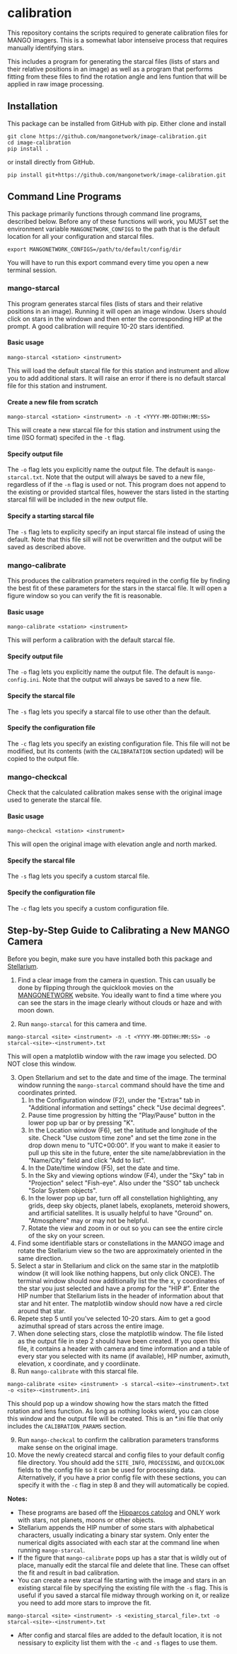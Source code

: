 # calibration
This repository contains the scripts required to generate calibration files for MANGO imagers.  This is a somewhat labor intenseive process that requires manually identifying stars.

This includes a program for generating the starcal files (lists of stars and their relative positions in an image) as well as a program that performs fitting from these files to find the rotation angle and lens funtion that will be applied in raw image processing.

## Installation
This package can be installed from GitHub with pip.  Either clone and install
```
git clone https://github.com/mangonetwork/image-calibration.git
cd image-calibration
pip install .
```
or install directly from GitHub.
```
pip install git+https://github.com/mangonetwork/image-calibration.git
```

## Command Line Programs
This package primarily functions through command line programs, described below.  Before any of these functions will work, you MUST set the environment variable `MANGONETWORK_CONFIGS` to the path that is the default location for all your configuration and starcal files.
```
export MANGONETWORK_CONFIGS=/path/to/default/config/dir
```
You will have to run this export command every time you open a new terminal session.

### mango-starcal
This program generates starcal files (lists of stars and their relative positions in an image).  Running it will open an image window.  Users should click on stars in the windown and then enter the corresponding HIP at the prompt.  A good calibration will require 10-20 stars identified.

#### Basic usage
```
mango-starcal <station> <instrument>
```
This will load the default starcal file for this station and instrument and allow you to add additional stars.  It will raise an error if there is no default starcal file for this station and instrument.

#### Create a new file from scratch
```
mango-starcal <station> <instrument> -n -t <YYYY-MM-DDTHH:MM:SS>
```
This will create a new starcal file for this station and instrument using the time (ISO format) specifed in the `-t` flag.

#### Specify output file
The `-o` flag lets you explicitly name the output file.  The default is `mango-starcal.txt`.  Note that the output will always be saved to a new file, regardless of if the `-n` flag is used or not.  This program does not append to the existing or provided startcal files, however the stars listed in the starting starcal fill will be included in the new output file.

#### Specify a starting starcal file
The `-s` flag lets to explicity specify an input starcal file instead of using the default.  Note that this file sill will not be overwritten and the output will be saved as described above.

### mango-calibrate
This produces the calibration prameters required in the config file by finding the best fit of these parameters for the stars in the starcal file.  It will open a figure window so you can verify the fit is reasonable.

#### Basic usage
```
mango-calibrate <station> <instrument>
```
This will perform a calibration with the default starcal file.

#### Specify output file
The `-o` flag lets you explicitly name the output file.  The default is `mango-config.ini`.  Note that the output will always be saved to a new file.

#### Specify the starcal file
The `-s` flag lets you specify a starcal file to use other than the default.

#### Specify the configuration file
The `-c` flag lets you specify an existing configuration file.  This file will not be modified, but its contents (with the `CALIBRATATION` section updated) will be copied to the output file.

### mango-checkcal
Check that the calculated calibration makes sense with the original image used to generate the starcal file.

#### Basic usage
```
mango-checkcal <station> <instrument>
```
This will open the original image with elevation angle and north marked.

#### Specify the starcal file
The `-s` flag lets you specify a custom starcal file.

#### Specify the configuration file
The `-c` flag lets you specify a custom configuration file.


## Step-by-Step Guide to Calibrating a New MANGO Camera
Before you begin, make sure you have installed both this package and [Stellarium](https://stellarium.org).

1. Find a clear image from the camera in question.  This can usually be done by flipping through the quicklook movies on the [MANGONETWORK](https://www.mangonetwork.org/mango/v1/database/sites) website.  You ideally want to find a time where you can see the stars in the image clearly without clouds or haze and with moon down.

2. Run `mango-starcal` for this camera and time.
```
mango-starcal <site> <instrument> -n -t <YYYY-MM-DDTHH:MM:SS> -o starcal-<site>-<instrument>.txt
```
This will open a matplotlib window with the raw image you selected.  DO NOT close this window.

3. Open Stellarium and set to the date and time of the image.  The terminal window running the `mango-starcal` command should have the time and coordinates printed.
    1. In the Configuration window (F2), under the "Extras" tab in "Additional information and settings" check "Use decimal degrees".
    2. Pause time progression by hitting the "Play/Pause" button in the lower pop up bar or by pressing "K".
    3. In the Location window (F6), set the latitude and longitude of the site.  Check "Use custom time zone" and set the time zone in the drop down menu to "UTC+00:00". If you want to make it easier to pull up this site in the future, enter the site name/abbreviation in the "Name/City" field and click "Add to list".
    4. In the Date/time window (F5), set the date and time.
    5. In the Sky and viewing options window (F4),  under the "Sky" tab in "Projection" select "Fish-eye". Also under the "SSO" tab uncheck "Solar System objects".
    6. In the lower pop up bar, turn off all constellation highlighting, any grids, deep sky objects, planet labels, exoplanets, meteroid showers, and artificial satellites.  It is usually helpful to have "Ground" on.  "Atmosphere" may or may not be helpful.
    7. Rotate the view and zoom in or out so you can see the entire circle of the sky on your screen.
4. Find some identifiable stars or constellations in the MANGO image and rotate the Stellarium view so the two are approximately oriented in the same direction.
5. Select a star in Stellarium and click on the same star in the matplotlib window (it will look like nothing happens, but only click ONCE). The terminal window should now additionally list the the x, y coordinates of the star you just selected and have a promp for the "HIP #". Enter the HIP number that Stellarium lists in the header of information about that star and hit enter. The matplotlib window should now have a red circle around that star.
6. Repete step 5 until you've selected 10-20 stars.  Aim to get a good azimuthal spread of stars across the entire image.
7. When done selecting stars, close the matplotlib window.  The file listed as the output file in step 2 should have been created.  If you open this file, it contains a header with camera and time information and a table of every star you selected with its name (if available), HIP number, aximuth, elevation, x coordinate, and y coordiinate.
8. Run `mango-calibrate` with this starcal file.
```
mango-calibrate <site> <instrument> -s starcal-<site>-<instrument>.txt -o <site>-<instrument>.ini
```
This should pop up a window showing how the stars match the fitted rotation and lens function.  As long as nothing looks wierd, you can close this window and the output file will be created.  This is an \*.ini file that only includes the `CALIBRATION_PARAMS` section.

9. Run `mango-checkcal` to confirm the calibration parameters transforms make sense on the original image.
10. Move the newly createcd starcal and config files to your default config file directory.  You should add the `SITE_INFO`, `PROCESSING`, and `QUICKLOOK` fields to the config file so it can be used for processing data.  Alternatively, if you have a prior config file with these sections, you can specify it with the `-c` flag in step 8 and they will automatically be copied.

**Notes:**
- These programs are based off the [Hipparcos catolog](https://www.cosmos.esa.int/web/hipparcos/catalogues) and ONLY work with stars, not planets, moons or other objects.
- Stellarium appends the HIP number of some stars with alphabetical characters, usually indicating a binary star system.  Only enter the numerical digits associated with each star at the command line when running `mango-starcal`.
- If the figure that `mango-calibrate` pops up has a star that is wildly out of place, manually edit the starcal file and delete that line.  These can offset the fit and result in bad calibration.
- You can create a new starcal file starting with the image and stars in an existing starcal file by specifying the existing file with the `-s` flag.  This is useful if you saved a starcal file midway through working on it, or realize you need to add more stars to improve the fit.
```
mango-starcal <site> <instrument> -s <existing_starcal_file>.txt -o starcal-<site>-<instrument>.txt
```
- After config and starcal files are added to the default location, it is not nessisary to explicity list them with the `-c` and `-s` flages to use them.
